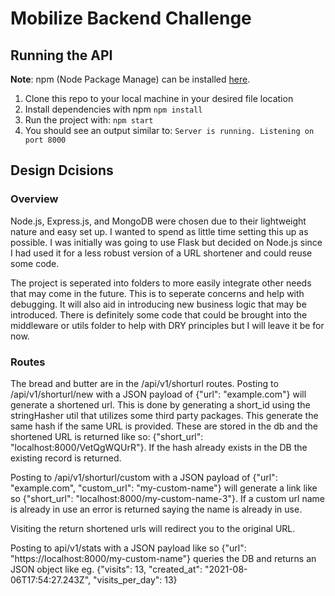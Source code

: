 # Mobilize Backend Challenge
## Running the API
**Note**: npm (Node Package Manage) can be installed [here](https://docs.npmjs.com/downloading-and-installing-node-js-and-npm).
1. Clone this repo to your local machine in your desired file location
2. Install dependencies with npm 
`npm install`
3. Run the project with:
`npm start`
4. You should see an output similar to:
`Server is running. Listening on port 8000`

## Design Dcisions
### Overview
Node.js, Express.js, and MongoDB were chosen due to their lightweight nature and easy set up. I wanted to spend as little time setting this up as possible. I was initially was going to use Flask but decided on Node.js since I had used it for a less robust version of a URL shortener and could reuse some code. 

The project is seperated into folders to more easily integrate other needs that may come in the future. This is to seperate concerns and help with debugging. It will also aid in introducing new business logic that may be introduced. There is definitely some code that could be brought into the middleware or utils folder to help with DRY principles but I will leave it be for now.

### Routes
The bread and butter are in the /api/v1/shorturl routes. 
Posting to /api/v1/shorturl/new with a JSON payload of {"url": "example.com"} will generate a shortened url. This is done by generating a short_id using the stringHasher util that utilizes some third party packages. This generate the same hash if the same URL is provided. These are stored in the db and the shortened URL is returned like so: {"short_url": "localhost:8000/VetQgWQUrR"}. If the hash already exists in the DB the existing record is returned.

Posting to /api/v1/shorturl/custom with a JSON payload of {"url": "example.com", "custom_url": "my-custom-name"} will generate a link like so {"short_url": "localhost:8000/my-custom-name-3"}. If a custom url name is already in use an error is returned saying the name is already in use.

Visiting the return shortened urls will redirect you to the original URL.

Posting to api/v1/stats with a JSON payload like so {"url": "https://localhost:8000/my-custom-name"} queries the DB and returns an JSON object like eg. {"visits": 13, "created_at": "2021-08-06T17:54:27.243Z", "visits_per_day": 13}